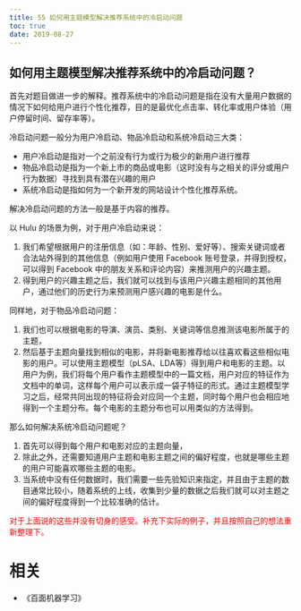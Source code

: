 ```yaml
---
title: 55 如何用主题模型解决推荐系统中的冷启动问题
toc: true
date: 2019-08-27
---
```


## 如何用主题模型解决推荐系统中的冷启动问题？

首先对题目做进一步的解释。推荐系统中的冷启动问题是指在没有大量用户数据的情况下如何给用户进行个性化推荐，目的是最优化点击率、转化率或用户体验（用户停留时间、留存率等）。

冷启动问题一般分为用户冷启动、物品冷启动和系统冷启动三大类：

- 用户冷启动是指对一个之前没有行为或行为极少的新用户进行推荐
- 物品冷启动是指为一个新上市的商品或电影（这时没有与之相关的评分或用户行为数据）寻找到具有潜在兴趣的用户
- 系统冷启动是指如何为一个新开发的网站设计个性化推荐系统。


解决冷启动问题的方法一般是基于内容的推荐。

以 Hulu 的场景为例，对于用户冷启动来说：

1. 我们希望根据用户的注册信息（如：年龄、性别、爱好等）、搜索关键词或者合法站外得到的其他信息（例如用户使用 Facebook 账号登录，并得到授权，可以得到 Facebook 中的朋友关系和评论内容）来推测用户的兴趣主题。
2. 得到用户的兴趣主题之后，我们就可以找到与该用户兴趣主题相同的其他用户，通过他们的历史行为来预测用户感兴趣的电影是什么。

同样地，对于物品冷启动问题：

1. 我们也可以根据电影的导演、演员、类别、关键词等信息推测该电影所属于的主题，
2. 然后基于主题向量找到相似的电影，并将新电影推荐给以往喜欢看这些相似电影的用户。可以使用主题模型（pLSA、LDA等）得到用户和电影的主题。以用户为例，我们将每个用户看作主题模型中的一篇文档，用户对应的特征作为文档中的单词，这样每个用户可以表示成一袋子特征的形式。通过主题模型学习之后，经常共同出现的特征将会对应同一个主题，同时每个用户也会相应地得到一个主题分布。每个电影的主题分布也可以用类似的方法得到。


那么如何解决系统冷启动问题呢？

1. 首先可以得到每个用户和电影对应的主题向量，
2. 除此之外，还需要知道用户主题和电影主题之间的偏好程度，也就是哪些主题的用户可能喜欢哪些主题的电影。
3. 当系统中没有任何数据时，我们需要一些先验知识来指定，并且由于主题的数目通常比较小，随着系统的上线，收集到少量的数据之后我们就可以对主题之间的偏好程度得到一个比较准确的估计。

<span style="color:red;">对于上面说的这些并没有切身的感受。补充下实际的例子，并且按照自己的想法重新整理下。</span>






# 相关

- 《百面机器学习》
